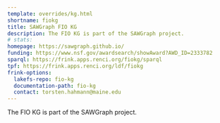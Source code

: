 ```yaml
---
template: overrides/kg.html
shortname: fiokg
title: SAWGraph FIO KG
description: The FIO KG is part of the SAWGraph project.
# stats: 
homepage: https://sawgraph.github.io/
funding: https://www.nsf.gov/awardsearch/showAward?AWD_ID=2333782
sparql: https://frink.apps.renci.org/fiokg/sparql
tpf: https://frink.apps.renci.org/ldf/fiokg
frink-options:
  lakefs-repo: fio-kg
  documentation-path: fio-kg
  contact: torsten.hahmann@maine.edu
---
```

The FIO KG is part of the SAWGraph project.

